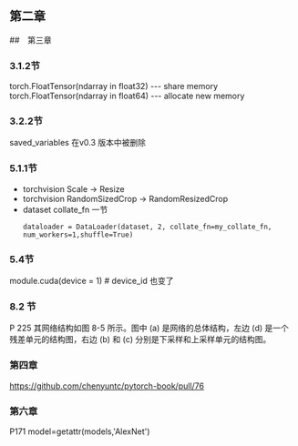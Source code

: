 ## 第二章
##　第三章
### 3.1.2节
torch.FloatTensor(ndarray in float32) --- share memory
torch.FloatTensor(ndarray in float64) --- allocate new memory
### 3.2.2节
saved_variables 在v0.3 版本中被删除

### 5.1.1节
- torchvision Scale -> Resize
- torchvision RandomSizedCrop -> RandomResizedCrop
- dataset collate_fn 一节
  ```
  dataloader = DataLoader(dataset, 2, collate_fn=my_collate_fn, num_workers=1,shuffle=True)
  ```
### 5.4节
module.cuda(device = 1) # device_id 也变了


### 8.2 节
P 225
其网络结构如图 8-5 所示。图中 (a) 是网络的总体结构，左边 (d) 是一个残差单元的结构图，右边 (b) 和 (c) 分别是下采样和上采样单元的结构图。

### 第四章
https://github.com/chenyuntc/pytorch-book/pull/76

### 第六章
P171
model=getattr(models,'AlexNet')
